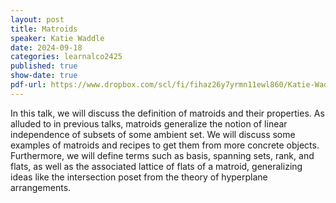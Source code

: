 ```yaml
---
layout: post
title: Matroids
speaker: Katie Waddle
date: 2024-09-18
categories: learnalco2425
published: true
show-date: true
pdf-url: https://www.dropbox.com/scl/fi/fihaz26y7yrmn11ewl860/Katie-Waddle_-Matroids.pdf?rlkey=glhg4nyxd884hd7l78c3rh16k&st=pksgv5fm&dl=0
---
```

In this talk, we will discuss the definition of matroids and their properties. As alluded to in previous talks, matroids generalize the notion of linear independence of subsets of some ambient set. We will discuss some examples of matroids and recipes to get them from more concrete objects. Furthermore, we will define terms such as basis, spanning sets, rank, and flats, as well as the associated lattice of flats of a matroid, generalizing ideas like the intersection poset from the theory of hyperplane arrangements.


